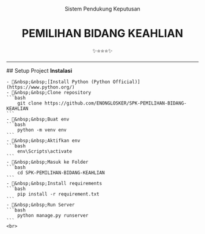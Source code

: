 <div class="" align="center">
    <p>Sistem Pendukung Keputusan</p>
    <h1>PEMILIHAN BIDANG KEAHLIAN</h1>
    <span>✨⭐⭐⭐✨</span>
    <hr>
</div>
<div class="" align="left">
    ## Setup Project
    <strong>Instalasi</strong>

    - 📍&nbsp;&nbsp;[Install Python (Python Official)](https://www.python.org/)
    - 📗&nbsp;&nbsp;Clone repository
    ```bash
        git clone https://github.com/ENONGLOSKER/SPK-PEMILIHAN-BIDANG-KEAHLIAN
    ```
    - 📁&nbsp;&nbsp;Buat env
    ```bash
        python -m venv env
    ```
    - 📁&nbsp;&nbsp;Aktifkan env
    ```bash
        env\Scripts\activate
    ```
    - 📁&nbsp;&nbsp;Masuk ke Folder
    ```bash
        cd SPK-PEMILIHAN-BIDANG-KEAHLIAN
    ```
    - 📁&nbsp;&nbsp;Install requirements
    ```bash
        pip install -r requirement.txt
    ```
    - 📁&nbsp;&nbsp;Run Server
    ```bash
        python manage.py runserver
    ```
    <br>

</div>
